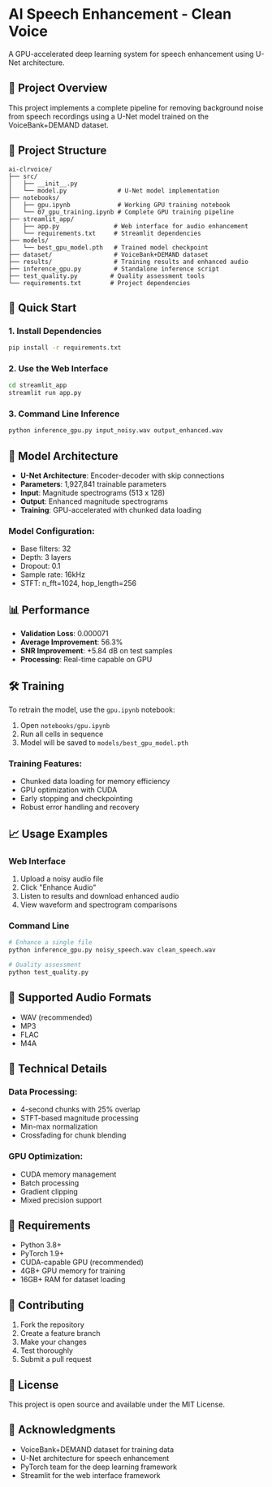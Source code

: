 # AI Speech Enhancement - Clean Voice

A GPU-accelerated deep learning system for speech enhancement using U-Net architecture.

## 🎯 Project Overview

This project implements a complete pipeline for removing background noise from speech recordings using a U-Net model trained on the VoiceBank+DEMAND dataset.

## 📁 Project Structure

```
ai-clrvoice/
├── src/
│   ├── __init__.py
│   └── model.py              # U-Net model implementation
├── notebooks/
│   ├── gpu.ipynb             # Working GPU training notebook
│   └── 07_gpu_training.ipynb # Complete GPU training pipeline
├── streamlit_app/
│   ├── app.py               # Web interface for audio enhancement
│   └── requirements.txt     # Streamlit dependencies
├── models/
│   └── best_gpu_model.pth   # Trained model checkpoint
├── dataset/                 # VoiceBank+DEMAND dataset
├── results/                 # Training results and enhanced audio
├── inference_gpu.py         # Standalone inference script
├── test_quality.py         # Quality assessment tools
└── requirements.txt        # Project dependencies
```

## 🚀 Quick Start

### 1. Install Dependencies
```bash
pip install -r requirements.txt
```

### 2. Use the Web Interface
```bash
cd streamlit_app
streamlit run app.py
```

### 3. Command Line Inference
```bash
python inference_gpu.py input_noisy.wav output_enhanced.wav
```

## 🧠 Model Architecture

- **U-Net Architecture**: Encoder-decoder with skip connections
- **Parameters**: 1,927,841 trainable parameters
- **Input**: Magnitude spectrograms (513 x 128)
- **Output**: Enhanced magnitude spectrograms
- **Training**: GPU-accelerated with chunked data loading

### Model Configuration:
- Base filters: 32
- Depth: 3 layers
- Dropout: 0.1
- Sample rate: 16kHz
- STFT: n_fft=1024, hop_length=256

## 📊 Performance

- **Validation Loss**: 0.000071
- **Average Improvement**: 56.3%
- **SNR Improvement**: +5.84 dB on test samples
- **Processing**: Real-time capable on GPU

## 🛠️ Training

To retrain the model, use the `gpu.ipynb` notebook:

1. Open `notebooks/gpu.ipynb`
2. Run all cells in sequence
3. Model will be saved to `models/best_gpu_model.pth`

### Training Features:
- Chunked data loading for memory efficiency
- GPU optimization with CUDA
- Early stopping and checkpointing
- Robust error handling and recovery

## 📈 Usage Examples

### Web Interface
1. Upload a noisy audio file
2. Click "Enhance Audio"
3. Listen to results and download enhanced audio
4. View waveform and spectrogram comparisons

### Command Line
```bash
# Enhance a single file
python inference_gpu.py noisy_speech.wav clean_speech.wav

# Quality assessment
python test_quality.py
```

## 🎵 Supported Audio Formats

- WAV (recommended)
- MP3
- FLAC
- M4A

## 🔧 Technical Details

### Data Processing:
- 4-second chunks with 25% overlap
- STFT-based magnitude processing
- Min-max normalization
- Crossfading for chunk blending

### GPU Optimization:
- CUDA memory management
- Batch processing
- Gradient clipping
- Mixed precision support

## 📝 Requirements

- Python 3.8+
- PyTorch 1.9+
- CUDA-capable GPU (recommended)
- 4GB+ GPU memory for training
- 16GB+ RAM for dataset loading

## 🤝 Contributing

1. Fork the repository
2. Create a feature branch
3. Make your changes
4. Test thoroughly
5. Submit a pull request

## 📄 License

This project is open source and available under the MIT License.

## 🙏 Acknowledgments

- VoiceBank+DEMAND dataset for training data
- U-Net architecture for speech enhancement
- PyTorch team for the deep learning framework
- Streamlit for the web interface framework
